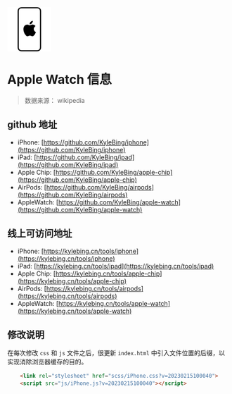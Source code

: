 <img src="https://github.com/KyleBing/iphone/raw/master/img/iphone_favicon256w.png" width="100">

# Apple Watch 信息

> 数据来源： wikipedia

## github 地址
- iPhone: [https://github.com/KyleBing/iphone](https://github.com/KyleBing/iphone)
- iPad: [https://github.com/KyleBing/ipad](https://github.com/KyleBing/ipad)
- Apple Chip: [https://github.com/KyleBing/apple-chip](https://github.com/KyleBing/apple-chip)
- AirPods: [https://github.com/KyleBing/airpods](https://github.com/KyleBing/airpods)
- AppleWatch: [https://github.com/KyleBing/apple-watch](https://github.com/KyleBing/apple-watch)

## 线上可访问地址
- iPhone: [https://kylebing.cn/tools/iphone](https://kylebing.cn/tools/iphone)
- iPad: [https://kylebing.cn/tools/ipad](https://kylebing.cn/tools/ipad)
- Apple Chip: [https://kylebing.cn/tools/apple-chip](https://kylebing.cn/tools/apple-chip)
- AirPods: [https://kylebing.cn/tools/airpods](https://kylebing.cn/tools/airpods)
- AppleWatch: [https://kylebing.cn/tools/apple-watch](https://kylebing.cn/tools/apple-watch)



## 修改说明
在每次修改 `css` 和 `js` 文件之后，很更新 `index.html` 中引入文件位置的后缀，以实现消除浏览器缓存的目的。

```html
    <link rel="stylesheet" href="scss/iPhone.css?v=20230215100040">
    <script src="js/iPhone.js?v=20230215100040"></script>
```
